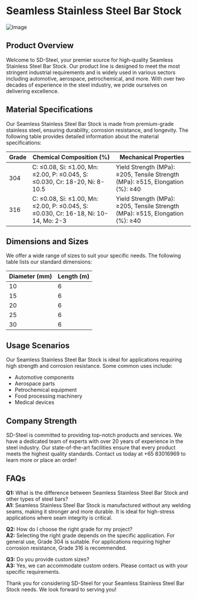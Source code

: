 # Seamless Stainless Steel Bar Stock

![Image](https://github.com/user-attachments/assets/2567258e-e124-4816-932d-1809bd27ef0b)

## Product Overview

Welcome to SD-Steel, your premier source for high-quality Seamless Stainless Steel Bar Stock. Our product line is designed to meet the most stringent industrial requirements and is widely used in various sectors including automotive, aerospace, petrochemical, and more. With over two decades of experience in the steel industry, we pride ourselves on delivering excellence.

## Material Specifications

Our Seamless Stainless Steel Bar Stock is made from premium-grade stainless steel, ensuring durability, corrosion resistance, and longevity. The following table provides detailed information about the material specifications:

| Grade | Chemical Composition (%) | Mechanical Properties |
|-------|--------------------------|------------------------|
| 304   | C: ≤0.08, Si: ≤1.00, Mn: ≤2.00, P: ≤0.045, S: ≤0.030, Cr: 18-20, Ni: 8-10.5 | Yield Strength (MPa): ≥205, Tensile Strength (MPa): ≥515, Elongation (%): ≥40 |
| 316    | C: ≤0.08, Si: ≤1.00, Mn: ≤2.00, P: ≤0.045, S: ≤0.030, Cr: 16-18, Ni: 10-14, Mo: 2-3 | Yield Strength (MPa): ≥205, Tensile Strength (MPa): ≥515, Elongation (%): ≥40 |

## Dimensions and Sizes

We offer a wide range of sizes to suit your specific needs. The following table lists our standard dimensions:

| Diameter (mm) | Length (m) |
|---------------|------------|
| 10            | 6          |
| 15            | 6          |
| 20            | 6          |
| 25            | 6          |
| 30            | 6          |

## Usage Scenarios

Our Seamless Stainless Steel Bar Stock is ideal for applications requiring high strength and corrosion resistance. Some common uses include:

- Automotive components
- Aerospace parts
- Petrochemical equipment
- Food processing machinery
- Medical devices

## Company Strength

SD-Steel is committed to providing top-notch products and services. We have a dedicated team of experts with over 20 years of experience in the steel industry. Our state-of-the-art facilities ensure that every product meets the highest quality standards. Contact us today at +65 83016969 to learn more or place an order!

## FAQs

**Q1:** What is the difference between Seamless Stainless Steel Bar Stock and other types of steel bars?  
**A1:** Seamless Stainless Steel Bar Stock is manufactured without any welding seams, making it stronger and more durable. It is ideal for high-stress applications where seam integrity is critical.

**Q2:** How do I choose the right grade for my project?  
**A2:** Selecting the right grade depends on the specific application. For general use, Grade 304 is suitable. For applications requiring higher corrosion resistance, Grade 316 is recommended.

**Q3:** Do you provide custom sizes?  
**A3:** Yes, we can accommodate custom orders. Please contact us with your specific requirements.

Thank you for considering SD-Steel for your Seamless Stainless Steel Bar Stock needs. We look forward to serving you!